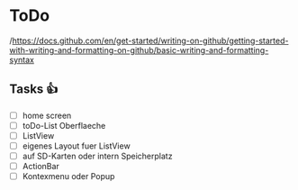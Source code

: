 # ToDo
/https://docs.github.com/en/get-started/writing-on-github/getting-started-with-writing-and-formatting-on-github/basic-writing-and-formatting-syntax
<!-- This is the link for more informations -->
## Tasks :+1:

- [ ] home screen
- [ ] toDo-List Oberflaeche
- [ ] ListView
- [ ] eigenes Layout fuer ListView
- [ ] auf SD-Karten oder intern Speicherplatz
- [ ] ActionBar
- [ ] Kontexmenu oder Popup